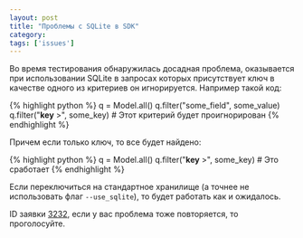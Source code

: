```yaml
---
layout: post
title: "Проблемы с SQLite в SDK"
category: 
tags: ['issues']
---
```

Во время тестирования обнаружилась досадная проблема, оказывается при использовании SQLite в запросах которых присутствует ключ в качестве одного из критериев он игнорируется. Например такой код:

{% highlight python %}
q = Model.all()
q.filter("some_field", some_value)
q.filter("__key__ >", some_key) # Этот критерий будет проигнорирован
{% endhighlight %}

Причем если только ключ, то все будет найдено:

{% highlight python %}
q = Model.all()
q.filter("__key__ >", some_key) # Это сработает
{% endhighlight %}

Если переключиться на стандартное хранилище (а точнее не использовать флаг <code>--use_sqlite</code>), то будет работать как и ожидалось.

ID заявки <a href="http://code.google.com/p/googleappengine/issues/detail?id=3232">3232</a>, если у вас проблема тоже повторяется, то проголосуйте. 
